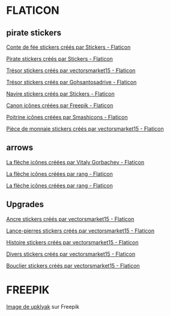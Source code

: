 # FLATICON

## pirate stickers

<a href="https://www.flaticon.com/fr/stickers-gratuites/conte-de-fee" title="conte de fée stickers">Conte de fée stickers créés par Stickers - Flaticon</a>

<a href="https://www.flaticon.com/fr/stickers-gratuites/pirate" title="pirate stickers">Pirate stickers créés par Stickers - Flaticon</a>

<a href="https://www.flaticon.com/fr/stickers-gratuites/tresor" title="trésor stickers">Trésor stickers créés par vectorsmarket15 - Flaticon</a>

<a href="https://www.flaticon.com/fr/stickers-gratuites/tresor" title="trésor stickers">Trésor stickers créés par Gohsantosadrive - Flaticon</a>

<a href="https://www.flaticon.com/fr/stickers-gratuites/navire" title="navire stickers">Navire stickers créés par Stickers - Flaticon</a>

<a href="https://www.flaticon.com/fr/icones-gratuites/canon" title="canon icônes">Canon icônes créées par Freepik - Flaticon</a>

<a href="https://www.flaticon.com/fr/icones-gratuites/poitrine" title="poitrine icônes">Poitrine icônes créées par Smashicons - Flaticon</a>

<a href="https://www.flaticon.com/fr/stickers-gratuites/piece-de-monnaie" title="pièce de monnaie stickers">Pièce de monnaie stickers créés par vectorsmarket15 - Flaticon</a>

## arrows

<a href="https://www.flaticon.com/fr/icones-gratuites/la-fleche" title="la flèche icônes">La flèche icônes créées par Vitaly Gorbachev - Flaticon</a>

<a href="https://www.flaticon.com/fr/icones-gratuites/la-fleche" title="la flèche icônes">La flèche icônes créées par rang - Flaticon</a>

<a href="https://www.flaticon.com/fr/icones-gratuites/la-fleche" title="la flèche icônes">La flèche icônes créées par rang - Flaticon</a>

## Upgrades

<a href="https://www.flaticon.com/fr/stickers-gratuites/ancre" title="ancre stickers">Ancre stickers créés par vectorsmarket15 - Flaticon</a>

<a href="https://www.flaticon.com/fr/stickers-gratuites/lance-pierres" title="lance-pierres stickers">Lance-pierres stickers créés par vectorsmarket15 - Flaticon</a>

<a href="https://www.flaticon.com/fr/stickers-gratuites/histoire" title="histoire stickers">Histoire stickers créés par vectorsmarket15 - Flaticon</a>

<a href="https://www.flaticon.com/fr/stickers-gratuites/divers" title="divers stickers">Divers stickers créés par vectorsmarket15 - Flaticon</a>

<a href="https://www.flaticon.com/fr/stickers-gratuites/bouclier" title="bouclier stickers">Bouclier stickers créés par vectorsmarket15 - Flaticon</a>

# FREEPIK

<a href="https://fr.freepik.com/vecteurs-libre/interieur-chambre-bois-cabine-du-bateau-pirate-capitan_30701210.htm">Image de upklyak</a> sur Freepik

